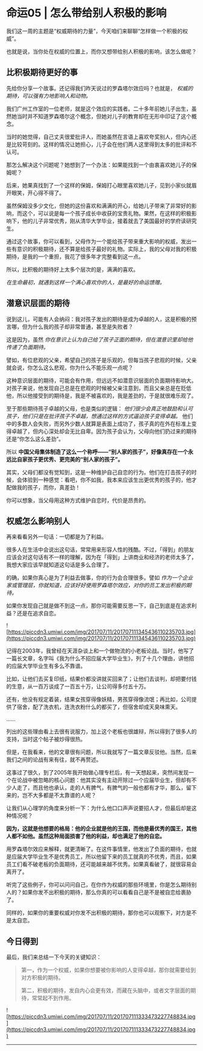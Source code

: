 # 命运05 | 怎么带给别人积极的影响

我们这一周的主题是“权威期待的力量”，今天咱们来聊聊“怎样做一个积极的权威”。

也就是说，当你处在权威的位置上，而你又想带给别人积极的影响，该怎么做呢？

## 比积极期待更好的事

先给你分享一个故事。还记得我们昨天说过的罗森塔尔效应吗？也就是， *权威的期待，可以强有力地影响人和动物。*

我们广州工作室的一位老师，就是这个效应的实践者。二十多年前她儿子出生，虽然她当时并不知道罗森塔尔这个概念，但她对儿子的教育却在无形中印证了这个概念。

当时的她觉得，自己丈夫很爱批评人，而她虽然在言语上喜欢夸奖别人，但内心还是比较苛刻的。这样的情况让她担心，儿子会在他们两人这里得到太多的批评和不认可。

那怎么解决这个问题呢？她想到了一个办法：如果能找到一个由衷喜欢她儿子的保姆呢？

后来，她果真找到了一个这样的保姆，保姆打心眼里喜欢她儿子，见到小家伙就眉开眼笑，开心得不得了。

虽然保姆没多少文化，但她的这份喜欢和满满的开心，给她儿子带来了非常好的影响，而这个，可以说是每一个孩子成长中收获的宝贵礼物。果然，在这样的积极影响下，他的儿子非常优秀，刚从清华大学毕业，接着就去了美国最好的学府读研究生。

通过这个故事，你可以看到，父母作为一个能给孩子带来重大影响的权威，发出一些有意识的积极期待，还不算是给孩子最好的礼物。实际上，我的父母对我的积极期待，是我的一个重担，我花了很多年才完整看到这一点。

所以，比积极的期待好上太多个层次的是，满满的喜欢。

 *在生命最初，就遇到这样一个满心喜欢你的人，是最好的命运馈赠。*

## 潜意识层面的期待

说到这儿，可能有人会纳闷：我对孩子发出的期待是成为卓越的人，这是积极的预言哪，但为什么我的孩子却非常普通，甚至是失败者？

这是因为，虽然 *你在意识上认为自己给了孩子正面的期待，但在潜意识里却给他传递了负面期待。*

譬如，有位悲观的父亲，希望自己的孩子是乐观的，但每当孩子悲观的时候，父亲就会说，你怎么这么悲观，你为什么不能乐观一点呢？

这种意识层面的期待，可能会有作用，但远远不如潜意识层面的负面期待影响大。对孩子来说，他发现自己总是在悲观的时候被父亲注意到，而且父亲总是在贬低他，所以他接受到的期待是，我是不被喜欢的，我是差劲的，于是就很难乐观了。

至于那些期待孩子卓越的父母，也是类似的逻辑： *他们很少会真正地鼓励和认可孩子，他们只是在批评孩子不卓越，想通过这样的方式逼迫孩子变得卓越。* 他们中的多数人会失败，而另外少数人就算是表面上成功了，孩子真的在外在标准上变得卓越了，但内心深处却会无比自卑。因为孩子会认为，父母向他们扔过来的期待还是“你怎么这么差劲”。

所以 **中国父母集体制造了这么一个称呼——“别人家的孩子”，好像真存在一个永远比自家孩子更优秀、更完美的“别人家的孩子”。**

其实，父母们都没有觉知到，这是一种维护自己自恋的行为。他们在打击孩子的时候，会体验到一种感觉：看吧，你不如我，我本来应该生出更优秀的孩子的，他才配做我的孩子，而你，真差劲！

你可以想象，当父母用这种方式维护自恋时，代价是昂贵的。

## 权威怎么影响别人

再来看看另外一句话：一切都是为了利益。

很多人在生活中会说出这句话，常常用来形容人性的残酷。不过，「得到」的朋友应该会对这句话有不一样的理解，因为在「得到」上讲商业和经济的老师太多了，我想大家应该早就知道这句话是多么合理了。

的确，如果你真心是为了利益去做事，你的行为会合理很多。譬如 *作为一个企业家或管理层，你就知道，应该好好使用罗森塔尔效应，对你的员工发出积极的期待。*

如果你发现自己就是做不到这一点，那你可能需要反思一下，自己到底是在追求利益？还是在追求自恋。

![https://piccdn3.umiwi.com/img/201707/11/201707111345436110235703.jpg](https://piccdn3.umiwi.com/img/201707/11/201707111345436110235703.jpg)

记得在2003年，我曾经在天涯杂谈上和一个做物流的小老板论战。当时，他写了一篇长文章，名字叫《我为什么不招应届大学毕业生》，列了十几个理由，讲他招的应届大学毕业生有多么不靠谱。

比如，让他们去买复印纸，结果价都没讲就买回来了；让他们去谈判，却把要付钱的生意，从一百万谈成了一百五十万，让公司得多付五十万。

还有，他没有规定着装，结果女孩穿得像妖精，男孩穿得像流氓；再比如，公司提供了宿舍，配了洗衣机，连洗衣粉什么的都买了，但宿舍却成天臭味熏天。

……

列出的这些理由看上去很有说服力，加上这个老板也很雄辩，所以得到了很多人的支持，当时这个帖子被炒得很热。

但是，在我看来，他的文章很有问题，所以我就写了一篇文章反驳他。当然，后来我们之间的论战有来有往，就不再赘述。

这事过了很久，到了2005年我开始做心理专栏后，有一天想起来，突然间发现一个在论战中被忽略的核心问题：他其实没有主动开除过一个应届毕业生，但却有不少人走了，而且他也承认，走的人有脾气，有脾气的一般也都有才华，那么，留下来的，岂不大多都是不太靠谱的人呢？ 

让我们从心理学的角度来分析一下：为什么他口口声声说要招人才，但最后却是这种情况呢？

 **因为，这就是他想要的格局：他的企业就是他的王国，而他是最优秀的国王，其他人都不如他。虽然这种局面损害了他的利益，却也满足了他的自恋。**

用罗森塔尔效应来解释，就更清晰了。在这件事情里，他发出了负面的期待，也就是应届大学毕业生不是优秀员工，所以他留下来的员工就真的不优秀，而且，如果员工们看不破老板的负面期待，还可能越来越不优秀。如果真看破了，就很容易会离开了。

听完了这些例子，你可以问问自己，在你作为权威的那些环境里，你是怎么期待别人的？如果你发不出积极的期待，那么你真的可以看看自己是不是被自恋给裹胁了。

同样的，如果你的重要权威对你发不出积极的期待，那你也可以观察下，对方是不是太自恋。

## 今日得到

最后，我们来总结一下今天的关键知识：

> 第一，作为一个权威，如果你想要被你影响的人变得卓越，那你就需要给到对方积极的期待。
> 
> 第二，积极的期待，发自内心会更有效，而藏在头脑中，或者文字层面的期待，常常起不到作用。

![https://piccdn3.umiwi.com/img/201707/11/201707111333473227748834.jpg](https://piccdn3.umiwi.com/img/201707/11/201707111333473227748834.jpg)

---
